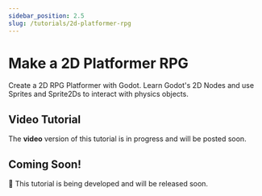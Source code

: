 ```yaml
---
sidebar_position: 2.5
slug: /tutorials/2d-platformer-rpg
---
```


# Make a 2D Platformer RPG
Create a 2D RPG Platformer with Godot. Learn Godot's 2D Nodes and use Sprites and Sprite2Ds to interact with physics objects.

## Video Tutorial
The **video** version of this tutorial is in progress and will be posted soon.

## Coming Soon!
🎉 This tutorial is being developed and will be released soon.
